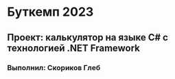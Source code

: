 # Буткемп 2023
## Проект: калькулятор на языке C# с технологией .NET Framework
### Выполнил: Скориков Глеб
